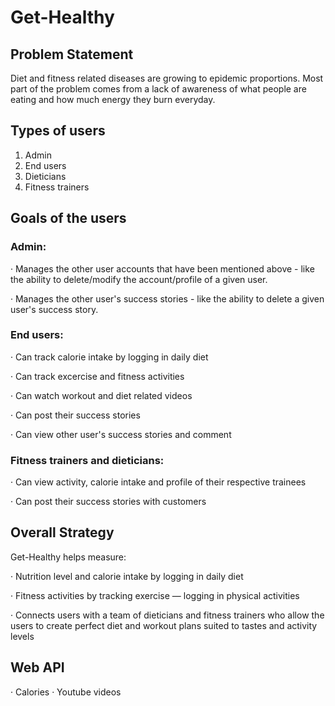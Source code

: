 # Get-Healthy
## Problem Statement

Diet and fitness related diseases are growing to epidemic proportions. Most part of the problem comes from a lack of awareness of what people are eating and how much energy they burn everyday.

## Types of users

1) Admin
2) End users
3) Dieticians
4) Fitness trainers

## Goals of the users

### Admin:

· Manages the other user accounts that have been mentioned above - like the ability to delete/modify the account/profile of a given user.

· Manages the other user's success stories - like the ability to delete a given user's success story.

### End users:

· Can track calorie intake by logging in daily diet

· Can track excercise and fitness activities

· Can watch workout and diet related videos

· Can post their success stories

· Can view other user's success stories and comment

### Fitness trainers and dieticians:

· Can view activity, calorie intake and profile of their respective trainees

· Can post their success stories with customers

## Overall Strategy

Get-Healthy helps measure:

· Nutrition level and calorie intake by logging in daily diet

· Fitness activities by tracking exercise — logging in physical activities

· Connects users with a team of dieticians and fitness trainers who allow the users to create perfect diet and workout plans suited to tastes and activity levels

## Web API

· Calories
· Youtube videos
